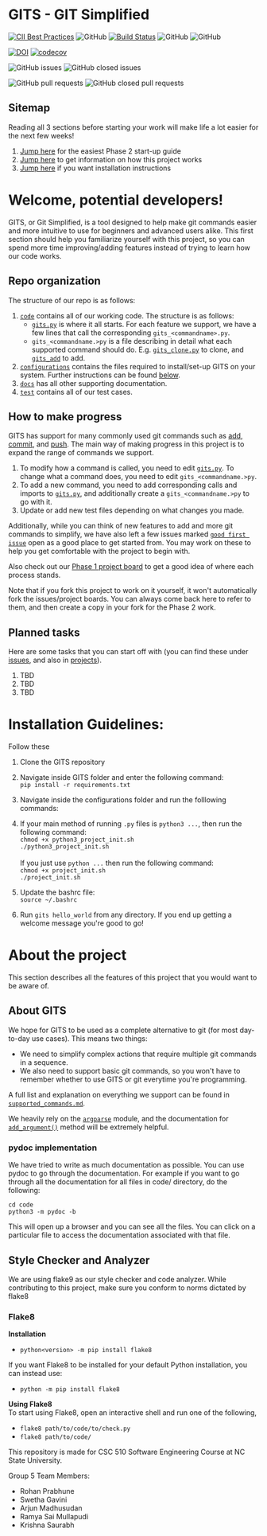 # GITS - GIT Simplified
[![CII Best Practices](https://bestpractices.coreinfrastructure.org/projects/34/badge)](https://bestpractices.coreinfrastructure.org/projects/34)
![GitHub](https://img.shields.io/github/license/arjunptm/GITS)
[![Build Status](https://github.com/arjunptm/GITS/workflows/Build%20Status/badge.svg)](https://github.com/arjunptm/GITS/actions)
![GitHub](https://img.shields.io/badge/language-python-blue.svg)
![GitHub](https://img.shields.io/badge/language-shell-orange.svg)


[![DOI](https://zenodo.org/badge/DOI/10.5281/zenodo.5532929.svg)](https://doi.org/10.5281/zenodo.5532929)
[![codecov](https://codecov.io/gh/arjunptm/GITS/branch/master/graph/badge.svg?token=KNQPMEDEH2)](https://codecov.io/gh/arjunptm/GITS)

![GitHub issues](https://img.shields.io/github/issues/arjunptm/GITS)
![GitHub closed issues](https://img.shields.io/github/issues-closed/arjunptm/GITS)

![GitHub pull requests](https://img.shields.io/github/issues-pr/arjunptm/GITS)
![GitHub closed pull requests](https://img.shields.io/github/issues-pr-closed/arjunptm/GITS)

## Sitemap

Reading all 3 sections before starting your work will make life a lot easier for the next few weeks!
1. [Jump here](#welcome-potential-developers) for the easiest Phase 2 start-up guide
1. [Jump here](#about-the-project) to get information on how this project works
1. [Jump here](#installation-guidelines) if you want installation instructions

# Welcome, potential developers!
GITS, or Git Simplified, is a tool designed to help make git commands easier and more intuitive to use for beginners and advanced users alike.
This first section should help you familiarize yourself with this project, so you can spend more time improving/adding features instead of trying to learn how our code works.
<!-- GITS simplifies (makes it human-friendly) many commonly used git commands such as [add](code/gits_add.py), [commit](code/gits_commit.py), [push](code/gits_push.py), and [checkout](code/gits_checkout.py). -->

<!-- The structure of our repo is as follows:
1. [`code`](code) contains all of our working code. The structure is as follows:
   - [`gits.py`](code/gits.py) is where it all starts. For each feature we support, we have a few lines that call the corresponding `gits_<commandname>.py`.
   - `gits_<commandname.>py` is a file describing in detail what each supported command should do. E.g. [`gits_clone.py`](code/gits_clone.py) to clone, and [`gits_add`](code/gits_add.py) to add.
   - To modify how a command is called, you need to edit [`gits.py`](code/gits.py). To change what a command does, you need to edit `gits_<commandname.>py`.
   - To add a new command, you need to add corresponding calls and imports to [`gits.py`](code/gits.py), and additionally create a `gits_<commandname.>py` to go with it.
2. [`configurations`](configurations) contains the files required to install/set-up GITS on your system. Further instructions can be found [below](#installation-guidelines).
3. [`docs`](docs) has all other supporting documentation.
4. [`test`](test) contains all of our test cases.  -->

## Repo organization
The structure of our repo is as follows:
1. [`code`](code) contains all of our working code. The structure is as follows:
   - [`gits.py`](code/gits.py) is where it all starts. For each feature we support, we have a few lines that call the corresponding `gits_<commandname>.py`.
   - `gits_<commandname.>py` is a file describing in detail what each supported command should do. E.g. [`gits_clone.py`](code/gits_clone.py) to clone, and [`gits_add`](code/gits_add.py) to add.
1. [`configurations`](configurations) contains the files required to install/set-up GITS on your system. Further instructions can be found [below](#installation-guidelines).
1. [`docs`](docs) has all other supporting documentation.
1. [`test`](test) contains all of our test cases. 

## How to make progress
GITS has support for many commonly used git commands such as [add](code/gits_add.py), [commit](code/gits_commit.py), and [push](code/gits_push.py).
The main way of making progress in this project is to expand the range of commands we support. 

1. To modify how a command is called, you need to edit [`gits.py`](code/gits.py). To change what a command does, you need to edit `gits_<commandname.>py`.
1. To add a new command, you need to add corresponding calls and imports to [`gits.py`](code/gits.py), and additionally create a `gits_<commandname.>py` to go with it.
1. Update or add new test files depending on what changes you made.

Additionally, while you can think of new features to add and more git commands to simplify, we have also left a few issues marked [`good first issue`](https://github.com/arjunptm/GITS/labels/good%20first%20issue) open as a good place to get started from. You may work on these to help you get comfortable with the project to begin with. 

Also check out our [Phase 1 project board](https://github.com/arjunptm/GITS/projects/1) to get a good idea of where each process stands. 

Note that if you fork this project to work on it yourself, it won't automatically fork the issues/project boards. You can always come back here to refer to them, and then create a copy in your fork for the Phase 2 work.

## Planned tasks
Here are some tasks that you can start off with (you can find these under [issues](https://github.com/arjunptm/GITS/issues), and also in [projects](https://github.com/arjunptm/GITS/projects/1)).

1. TBD
1. TBD
1. TBD

# Installation Guidelines:

Follow these 
1. Clone the GITS repository <br/>
2. Navigate inside GITS folder and enter the following command: <br/> `pip install -r requirements.txt` <br/>
3. Navigate inside the configurations folder and run the folllowing commands: <br/>
4. If your main method of running `.py` files is `python3 ...`, then run the following command: <br/>
  `chmod +x python3_project_init.sh` <br/> 
  `./python3_project_init.sh` <br/><br/>
  If you just use `python ...` then run the following command:  <br/>
  `chmod +x project_init.sh` <br/> 
  `./project_init.sh` <br/> 

5. Update the bashrc file: <br/>
  `source ~/.bashrc` <br/>
6. Run `gits hello_world` from any directory. If you end up getting a welcome message you're good to go! <br/>

# About the project
This section describes all the features of this project that you would want to be aware of.

## About GITS
We hope for GITS to be used as a complete alternative to git (for most day-to-day use cases). This means two things:
  - We need to simplify complex actions that require multiple git commands in a sequence.
  - We also need to support basic git commands, so you won't have to remember whether to use GITS or git everytime you're programming.

A full list and explanation on everything we support can be found in [`supported_commands.md`](docs/supported_commands.md).

We heavily rely on the [`argparse`](https://docs.python.org/3/library/argparse.html) module, and the documentation for [`add_argument()`](https://docs.python.org/3/library/argparse.html#argparse.ArgumentParser.add_argument) method will be extremely helpful.

### pydoc implementation
We have tried to write as much documentation as possible. You can use pydoc to go through the documentation. 
For example if you want to go through all the documentation for all files in code/ directory, do the following: 

`cd code`<br>
`python3 -m pydoc -b `

This will open up a browser and you can see all the files. You can click on a particular file to access the documentation associated with that file.

## Style Checker and Analyzer
We are using flake9 as our style checker and code analyzer. While contributing to this project, make sure you conform to norms dictated by flake8
### Flake8 
<b>Installation</b>
- `python<version> -m pip install flake8`

If you want Flake8 to be installed for your default Python installation, you can instead use:
- `python -m pip install flake8`

 <b>Using Flake8</b> 
 <br/>To start using Flake8, open an interactive shell and run one of the following,
- `flake8 path/to/code/to/check.py`
- `flake8 path/to/code/`

This repository is made for CSC 510 Software Engineering Course at NC State University.

Group 5 Team Members: 

* Rohan Prabhune
* Swetha Gavini
* Arjun Madhusudan
* Ramya Sai Mullapudi
* Krishna Saurabh
